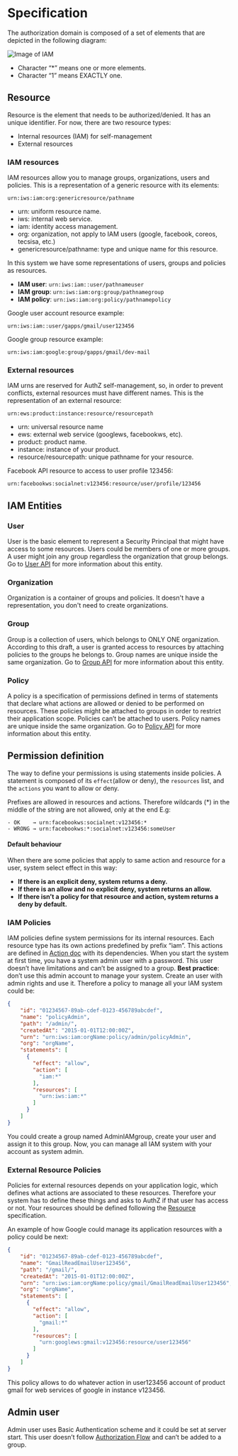 # Specification

The authorization domain is composed of a set of elements that are depicted in the following diagram:

![Image of IAM](https://docs.google.com/drawings/d/1h82ER9BSRMD_cTSeYOjLSNbeAJqFOE4mjnINhQuhbz0/pub?w=960&h=720)

- Character “*” means one or more elements.
- Character “1” means EXACTLY one.

## <a name="resource"></a>Resource
Resource is the element that needs to be authorized/denied. It has an unique identifier. 
For now, there are two resource types:
- Internal resources (IAM) for self-management
- External resources

### IAM resources
IAM resources allow you to manage groups, organizations, users and policies.
This is a representation of a generic resource with its elements:

```
urn:iws:iam:org:genericresource/pathname
```

- urn: uniform resource name.
- iws: internal web service.
- iam: identity access management.
- org: organization, not apply to IAM users  (google, facebook, coreos, tecsisa, etc.)
- genericresource/pathname: type and unique name for this resource.

In this system we have some representations of users, groups and policies as resources.

- __IAM user__: `urn:iws:iam::user/pathnameuser`
- __IAM group__: `urn:iws:iam:org:group/pathnamegroup`
- __IAM policy__: `urn:iws:iam:org:policy/pathnamepolicy`

Google user account resource example:
```
urn:iws:iam::user/gapps/gmail/user123456
```
Google group resource example:
```
urn:iws:iam:google:group/gapps/gmail/dev-mail
```

### External resources
IAM urns are reserved for AuthZ self-management, so, in order to prevent conflicts, external resources must have different names. This is the representation of an external resource:

```
urn:ews:product:instance:resource/resourcepath
```

- urn: universal resource name
- ews: external web service (googlews, facebookws, etc).
- product: product name.
- instance: instance of your product.
- resource/resourcepath: unique pathname for your resource.

Facebook API resource to access to user profile 123456:

```
urn:facebookws:socialnet:v123456:resource/user/profile/123456
```

## IAM Entities

### User
User is the basic element to represent a Security Principal that might have access to some resources.
Users could be members of one or more groups. A user might join any group regardless the organization that group belongs.
Go to [User API](../api/user.md) for more information about this entity.

### Organization
Organization is a container of groups and policies. It doesn't have a representation, you don't need to create organizations.

### Group
Group is a collection of users, which belongs to ONLY ONE organization.
According to this draft, a user is granted access to resources by attaching policies to the groups he belongs to.
Group names are unique inside the same organization.
Go to [Group API](../api/group.md) for more information about this entity.

### Policy
A policy is a specification of permissions defined in terms of statements that declare what actions are allowed or denied to be performed on resources.
These policies might be attached to groups in order to restrict their application scope. Policies can’t be attached to users.
Policy names are unique inside the same organization.
Go to [Policy API](../api/policy.md) for more information about this entity.

## Permission definition

The way to define your permissions is using statements inside policies. 
A statement is composed of its `effect`(allow or deny), the `resources` list, and the `actions` you want to allow or deny.
 
Prefixes are allowed in resources and actions. Therefore wildcards (*) in the middle of the string are not allowed, only at the end
E.g:

```
- OK 	→ urn:facebookws:socialnet:v123456:*
- WRONG	→ urn:facebookws:*:socialnet:v123456:someUser
```

#### Default behaviour
When there are some policies that apply to same action and resource for a user, system select effect in this way:

- __If there is an explicit deny, system returns a deny.__
- __If there is an allow and no explicit deny, system returns an allow.__
- __If there isn’t a policy for that resource and action, system returns a deny by default.__

### IAM Policies
IAM policies define system permissions for its internal resources. Each resource type has its own actions predefined by prefix “iam”. This actions are defined in [Action doc](action.md) with its dependencies. When you start the system at first time, you have a system admin user with a password. This user doesn’t have limitations and can’t be assigned to a group.
__Best practice__: don’t use this admin account to manage your system. Create an user with admin rights and use it. Therefore a policy to manage all your IAM system could be:

```json
{
    "id": "01234567-89ab-cdef-0123-456789abcdef",
    "name": "policyAdmin",
    "path": "/admin/",
    "createdAt": "2015-01-01T12:00:00Z",
    "urn": "urn:iws:iam:orgName:policy/admin/policyAdmin",
    "org": "orgName",
    "statements": [
      {
        "effect": "allow",
        "action": [
          "iam:*"
        ],
        "resources": [
          "urn:iws:iam:*"
        ]
      }
    ]
}
```

You could create a group named AdminIAMgroup, create your user and assign it to this group. Now, you can manage all IAM system with your account as system admin.

### External Resource Policies
Policies for external resources depends on your application logic, which defines what actions are associated to these resources. Therefore your system has to define these things and asks to AuthZ if that user has access or not. Your resources should be defined following the [Resource](#resource) specification. 

An example of how Google could manage its application resources with a policy could be next:

```json
{
    "id": "01234567-89ab-cdef-0123-456789abcdef",
    "name": "GmailReadEmailUser123456",
    "path": "/gmail/",
    "createdAt": "2015-01-01T12:00:00Z",
    "urn": "urn:iws:iam:orgName:policy/gmail/GmailReadEmailUser123456",
    "org": "orgName",
    "statements": [
      {
        "effect": "allow",
        "action": [
          "gmail:*"
        ],
        "resources": [
          "urn:googlews:gmail:v123456:resource/user123456"
        ]
      }
    ]
}
```

This policy allows to do whatever action in user123456 account of product gmail for web services of google in instance v123456.

## Admin user
Admin user uses Basic Authentication scheme and it could be set at server start. This user doesn’t follow [Authorization Flow](authorization.md) and can’t be added to a group.

